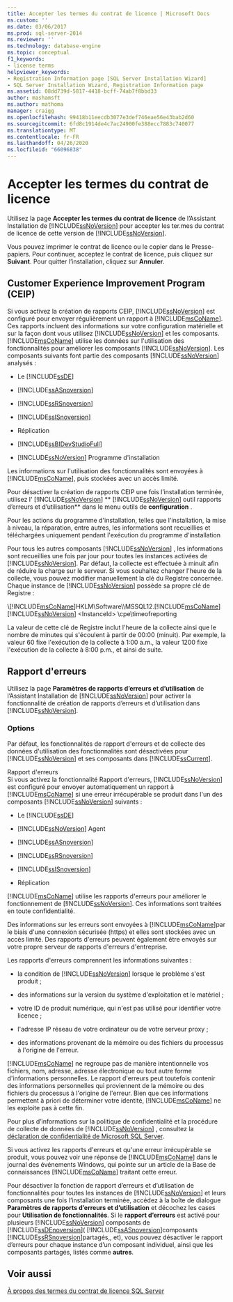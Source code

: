 ```yaml
---
title: Accepter les termes du contrat de licence | Microsoft Docs
ms.custom: ''
ms.date: 03/06/2017
ms.prod: sql-server-2014
ms.reviewer: ''
ms.technology: database-engine
ms.topic: conceptual
f1_keywords:
- license terms
helpviewer_keywords:
- Registration Information page [SQL Server Installation Wizard]
- SQL Server Installation Wizard, Registration Information page
ms.assetid: 08dd739d-5817-4418-bcff-74ab7f8bbd33
author: mashamsft
ms.author: mathoma
manager: craigg
ms.openlocfilehash: 99418b11eecdb3077e3def746eae56e43bab2d60
ms.sourcegitcommit: 6fd8c1914de4c7ac24900fe388ecc7883c740077
ms.translationtype: MT
ms.contentlocale: fr-FR
ms.lasthandoff: 04/26/2020
ms.locfileid: "66096838"
---
```

# <a name="accept-license-terms"></a>Accepter les termes du contrat de licence
  Utilisez la page **Accepter les termes du contrat de licence** de l’Assistant Installation de [!INCLUDE[ssNoVersion](../../includes/ssnoversion-md.md)] pour accepter les ter.mes du contrat de licence de cette version de [!INCLUDE[ssNoVersion](../../includes/ssnoversion-md.md)].  
  
 Vous pouvez imprimer le contrat de licence ou le copier dans le Presse-papiers. Pour continuer, acceptez le contrat de licence, puis cliquez sur **Suivant**. Pour quitter l’installation, cliquez sur **Annuler**.  
  
## <a name="customer-experience-improvement-program-ceip"></a>Customer Experience Improvement Program (CEIP)  
 Si vous activez la création de rapports CEIP, [!INCLUDE[ssNoVersion](../../includes/ssnoversion-md.md)] est configuré pour envoyer régulièrement un rapport à [!INCLUDE[msCoName](../../includes/msconame-md.md)]. Ces rapports incluent des informations sur votre configuration matérielle et sur la façon dont vous utilisez [!INCLUDE[ssNoVersion](../../includes/ssnoversion-md.md)] et les composants. [!INCLUDE[msCoName](../../includes/msconame-md.md)] utilise les données sur l'utilisation des fonctionnalités pour améliorer les composants [!INCLUDE[ssNoVersion](../../includes/ssnoversion-md.md)]. Les composants suivants font partie des composants [!INCLUDE[ssNoVersion](../../includes/ssnoversion-md.md)] analysés :  
  
-   Le [!INCLUDE[ssDE](../../includes/ssde-md.md)]  
  
-   [!INCLUDE[ssASnoversion](../../includes/ssasnoversion-md.md)]  
  
-   [!INCLUDE[ssRSnoversion](../../includes/ssrsnoversion-md.md)]  
  
-   [!INCLUDE[ssISnoversion](../../includes/ssisnoversion-md.md)]  
  
-   Réplication  
  
-   [!INCLUDE[ssBIDevStudioFull](../../includes/ssbidevstudiofull-md.md)]  
  
-   [!INCLUDE[ssNoVersion](../../includes/ssnoversion-md.md)] Programme d'installation  
  
 Les informations sur l'utilisation des fonctionnalités sont envoyées à [!INCLUDE[msCoName](../../includes/msconame-md.md)], puis stockées avec un accès limité.  
  
 Pour désactiver la création de rapports CEIP une fois l’installation terminée, utilisez l' [!INCLUDE[ssNoVersion](../../includes/ssnoversion-md.md)] ** [!INCLUDE[ssNoVersion](../../includes/ssnoversion-md.md)] outil rapports d’erreurs et d’utilisation** dans le menu outils de **configuration** .  
  
 Pour les actions du programme d'installation, telles que l'installation, la mise à niveau, la réparation, entre autres, les informations sont recueillies et téléchargées uniquement pendant l'exécution du programme d'installation  
  
 Pour tous les autres composants [!INCLUDE[ssNoVersion](../../includes/ssnoversion-md.md)] , les informations sont recueillies une fois par jour pour toutes les instances activées de [!INCLUDE[ssNoVersion](../../includes/ssnoversion-md.md)]. Par défaut, la collecte est effectuée à minuit afin de réduire la charge sur le serveur. Si vous souhaitez changer l'heure de la collecte, vous pouvez modifier manuellement la clé du Registre concernée. Chaque instance de [!INCLUDE[ssNoVersion](../../includes/ssnoversion-md.md)] possède sa propre clé de Registre :  
  
 \\[!INCLUDE[msCoName](../../includes/msconame-md.md)]HKLM\Software\\\MSSQL12.[!INCLUDE[msCoName](../../includes/msconame-md.md)][!INCLUDE[ssNoVersion](../../includes/ssnoversion-md.md)] \<InstanceId> \cpe\timeofreporting  
  
 La valeur de cette clé de Registre inclut l'heure de la collecte ainsi que le nombre de minutes qui s'écoulent à partir de 00:00 (minuit). Par exemple, la valeur 60 fixe l'exécution de la collecte à 1:00 a.m., la valeur 1200 fixe l'exécution de la collecte à 8:00 p.m., et ainsi de suite.  
  
## <a name="error-reporting"></a>Rapport d'erreurs  
 Utilisez la page **Paramètres de rapports d’erreurs et d’utilisation** de l’Assistant Installation de [!INCLUDE[ssNoVersion](../../includes/ssnoversion-md.md)] pour activer la fonctionnalité de création de rapports d’erreurs et d’utilisation dans [!INCLUDE[ssNoVersion](../../includes/ssnoversion-md.md)].  
  
### <a name="options"></a>Options  
 Par défaut, les fonctionnalités de rapport d'erreurs et de collecte des données d'utilisation des fonctionnalités sont désactivées pour [!INCLUDE[ssNoVersion](../../includes/ssnoversion-md.md)] et ses composants dans [!INCLUDE[ssCurrent](../../includes/sscurrent-md.md)].  
  
 Rapport d'erreurs  
 Si vous activez la fonctionnalité Rapport d'erreurs, [!INCLUDE[ssNoVersion](../../includes/ssnoversion-md.md)] est configuré pour envoyer automatiquement un rapport à [!INCLUDE[msCoName](../../includes/msconame-md.md)] si une erreur irrécupérable se produit dans l'un des composants [!INCLUDE[ssNoVersion](../../includes/ssnoversion-md.md)] suivants :  
  
-   Le [!INCLUDE[ssDE](../../includes/ssde-md.md)]  
  
-   [!INCLUDE[ssNoVersion](../../includes/ssnoversion-md.md)] Agent  
  
-   [!INCLUDE[ssASnoversion](../../includes/ssasnoversion-md.md)]  
  
-   [!INCLUDE[ssRSnoversion](../../includes/ssrsnoversion-md.md)]  
  
-   [!INCLUDE[ssISnoversion](../../includes/ssisnoversion-md.md)]  
  
-   Réplication  
  
 [!INCLUDE[msCoName](../../includes/msconame-md.md)] utilise les rapports d'erreurs pour améliorer le fonctionnement de [!INCLUDE[ssNoVersion](../../includes/ssnoversion-md.md)]. Ces informations sont traitées en toute confidentialité.  
  
 Des informations sur les erreurs sont envoyées à [!INCLUDE[msCoName](../../includes/msconame-md.md)]par le biais d'une connexion sécurisée (https) et elles sont stockées avec un accès limité. Des rapports d'erreurs peuvent également être envoyés sur votre propre serveur de rapports d'erreurs d'entreprise.  
  
 Les rapports d'erreurs comprennent les informations suivantes :  
  
-   la condition de [!INCLUDE[ssNoVersion](../../includes/ssnoversion-md.md)] lorsque le problème s'est produit ;  
  
-   des informations sur la version du système d'exploitation et le matériel ;  
  
-   votre ID de produit numérique, qui n'est pas utilisé pour identifier votre licence ;  
  
-   l'adresse IP réseau de votre ordinateur ou de votre serveur proxy ;  
  
-   des informations provenant de la mémoire ou des fichiers du processus à l'origine de l'erreur.  
  
 [!INCLUDE[msCoName](../../includes/msconame-md.md)] ne regroupe pas de manière intentionnelle vos fichiers, nom, adresse, adresse électronique ou tout autre forme d'informations personnelles. Le rapport d'erreurs peut toutefois contenir des informations personnelles qui proviennent de la mémoire ou des fichiers du processus à l'origine de l'erreur. Bien que ces informations permettent à priori de déterminer votre identité, [!INCLUDE[msCoName](../../includes/msconame-md.md)] ne les exploite pas à cette fin.  
  
 Pour plus d’informations sur la politique de confidentialité et la procédure de collecte de données de [!INCLUDE[ssNoVersion](../../includes/ssnoversion-md.md)] , consultez la [déclaration de confidentialité de Microsoft SQL Server](../../../2014/getting-started/microsoft-sql-server-privacy-statement.md).  
  
 Si vous activez les rapports d'erreurs et qu'une erreur irrécupérable se produit, vous pouvez voir une réponse de [!INCLUDE[msCoName](../../includes/msconame-md.md)] dans le journal des événements Windows, qui pointe sur un article de la Base de connaissances [!INCLUDE[msCoName](../../includes/msconame-md.md)] traitant cette erreur.  
  
 Pour désactiver la fonction de rapport d’erreurs et d’utilisation de fonctionnalités pour toutes les instances de [!INCLUDE[ssNoVersion](../../includes/ssnoversion-md.md)] et leurs composants une fois l’installation terminée, accédez à la boîte de dialogue **Paramètres de rapports d’erreurs et d’utilisation** et décochez les cases pour **Utilisation de fonctionnalités**. Si le **rapport d’erreurs** est activé pour plusieurs [!INCLUDE[ssNoVersion](../../includes/ssnoversion-md.md)] composants de [!INCLUDE[ssDEnoversion](../../includes/ssdenoversion-md.md)]( [!INCLUDE[ssASnoversion](../../includes/ssasnoversion-md.md)]composants [!INCLUDE[ssRSnoversion](../../includes/ssrsnoversion-md.md)]partagés,, et), vous pouvez désactiver le rapport d’erreurs pour chaque instance d’un composant individuel, ainsi que les composants partagés, listés comme **autres**.  
  
## <a name="see-also"></a>Voir aussi  
 [À propos des termes du contrat de licence SQL Server](../../../2014/getting-started/about-the-sql-server-license-terms.md)  
  
  
